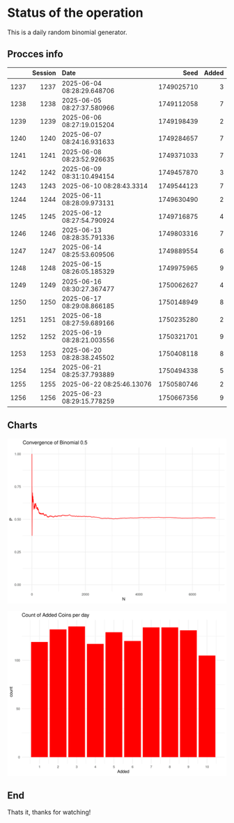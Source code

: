 # Status of the operation
  
  This is a daily random binomial generator.
  
## Procces info

|     | Session|Date                       |       Seed| Added|
|:----|-------:|:--------------------------|----------:|-----:|
|1237 |    1237|2025-06-04 08:28:29.648706 | 1749025710|     3|
|1238 |    1238|2025-06-05 08:27:37.580966 | 1749112058|     7|
|1239 |    1239|2025-06-06 08:27:19.015204 | 1749198439|     2|
|1240 |    1240|2025-06-07 08:24:16.931633 | 1749284657|     7|
|1241 |    1241|2025-06-08 08:23:52.926635 | 1749371033|     7|
|1242 |    1242|2025-06-09 08:31:10.494154 | 1749457870|     3|
|1243 |    1243|2025-06-10 08:28:43.3314   | 1749544123|     7|
|1244 |    1244|2025-06-11 08:28:09.973131 | 1749630490|     2|
|1245 |    1245|2025-06-12 08:27:54.790924 | 1749716875|     4|
|1246 |    1246|2025-06-13 08:28:35.791336 | 1749803316|     7|
|1247 |    1247|2025-06-14 08:25:53.609506 | 1749889554|     6|
|1248 |    1248|2025-06-15 08:26:05.185329 | 1749975965|     9|
|1249 |    1249|2025-06-16 08:30:27.367477 | 1750062627|     4|
|1250 |    1250|2025-06-17 08:29:08.866185 | 1750148949|     8|
|1251 |    1251|2025-06-18 08:27:59.689166 | 1750235280|     2|
|1252 |    1252|2025-06-19 08:28:21.003556 | 1750321701|     9|
|1253 |    1253|2025-06-20 08:28:38.245502 | 1750408118|     8|
|1254 |    1254|2025-06-21 08:25:37.793889 | 1750494338|     5|
|1255 |    1255|2025-06-22 08:25:46.13076  | 1750580746|     2|
|1256 |    1256|2025-06-23 08:29:15.778259 | 1750667356|     9|

## Charts 

![](charts/plot1.png)

![](charts/plot2.png)

## End

Thats it, thanks for watching!
